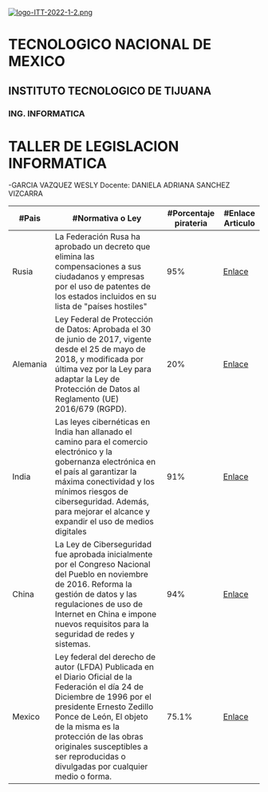 [![logo-ITT-2022-1-2.png](https://i.postimg.cc/76Hnpms3/logo-ITT-2022-1-2.png)](https://postimg.cc/bG5nnHjr)
# TECNOLOGICO NACIONAL DE MEXICO
## INSTITUTO TECNOLOGICO DE TIJUANA
### ING. INFORMATICA
# TALLER DE LEGISLACION INFORMATICA
-GARCIA VAZQUEZ WESLY
Docente:
DANIELA ADRIANA SANCHEZ VIZCARRA

| #Pais | #Normativa o Ley |  #Porcentaje pirateria | #Enlace Articulo  |
| ------------- | ------------------- | ---------| -------------- |
| Rusia  | La Federación Rusa ha aprobado un decreto que elimina las compensaciones a sus ciudadanos y empresas por el uso de patentes de los estados incluidos en su lista de "países hostiles"  |     95%         | [Enlace](https://pressover.news/noticias/loop-hero-pirateando-para-rusia/)
| Alemania  | Ley Federal de Protección de Datos: Aprobada el 30 de junio de 2017, vigente desde el 25 de mayo de 2018, y modificada por última vez por la Ley para adaptar la Ley de Protección de Datos al Reglamento (UE) 2016/679 (RGPD).|       20%       | [Enlace](https://cso.computerworld.es/empresas/alemania-advierte-de-las-posibilidades-de-pirateria-en-el-software-de-kaspersky)|
| India  | Las leyes cibernéticas en India han allanado el camino para el comercio electrónico y la gobernanza electrónica en el país al garantizar la máxima conectividad y los mínimos riesgos de ciberseguridad. Además, para mejorar el alcance y expandir el uso de medios digitales  |         91%     | [Enlace](https://microsofters.com/150199/microsoft-demuestra-91-de-pcs-india-software-pirata/amp/)|
| China  | La Ley de Ciberseguridad fue aprobada inicialmente por el Congreso Nacional del Pueblo en noviembre de 2016. Reforma la gestión de datos y las regulaciones de uso de Internet en China e impone nuevos requisitos para la seguridad de redes y sistemas.|      94%   |[Enlace](https://www.marval.com/publicacion/china-aprueba-una-nueva-ley-de-proteccion-de-datos-personales-14081#:~:text=El%2020%20de%20agosto%20de,1%20de%20noviembre%20de%202021)|
| Mexico  | Ley federal del derecho de autor (LFDA) Publicada en el Diario Oficial de la Federación el día 24 de Diciembre de 1996 por el presidente Ernesto Zedillo Ponce de León, El objeto de la misma es la protección de las obras originales susceptibles a ser reproducidas o divulgadas por cualquier medio o forma.  |     75.1%         | [Enlace](https://revistageon.unillanos.edu.co/index.php/geon/article/view/87/165)|



